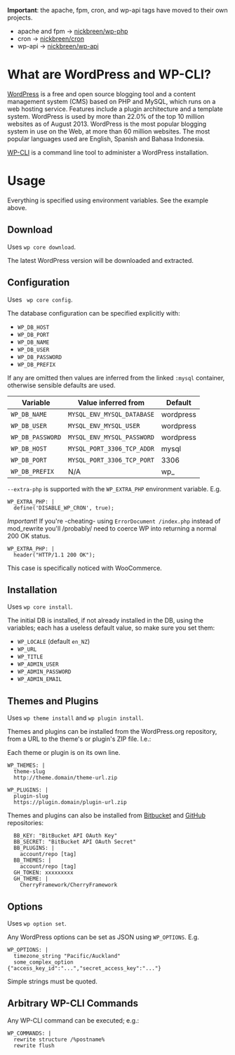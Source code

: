 
**Important**: the apache, fpm, cron, and wp-api tags have moved to their own projects.

- apache and fpm -> [nickbreen/wp-php](nickbreen/wp-php)
- cron -> [nickbreen/cron](nickbreen/cron)
- wp-api -> [nickbreen/wp-api](nickbreen/wp-api)

# What are WordPress and WP-CLI?

[WordPress] is a free and open source blogging tool and a content management system (CMS) based on PHP and MySQL, which runs on a web hosting service. Features include a plugin architecture and a template system. WordPress is used by more than 22.0% of the top 10 million websites as of August 2013. WordPress is the most popular blogging system in use on the Web, at more than 60 million websites. The most popular languages used are English, Spanish and Bahasa Indonesia.

[WP-CLI] is a command line tool to administer a WordPress installation.

[WordPress]: https://wordpress.org "WordPress &#8250; Blog Tool, Publishing Platform, and CMS"
[WP-CLI]: http://wp-cli.org "A command line interface for WordPress"

# Usage

Everything is specified using environment variables. See the example above.

## Download
Uses ```wp core download```.

The latest WordPress version will be downloaded and extracted.

## Configuration
Uses ``` wp core config```.

The database configuration can be specified explicitly with:

- ```WP_DB_HOST```
- ```WP_DB_PORT```
- ```WP_DB_NAME```
- ```WP_DB_USER```
- ```WP_DB_PASSWORD```
- ```WP_DB_PREFIX```

If any are omitted then values are inferred from the linked ```:mysql``` container, otherwise sensible defaults are used.

Variable             | Value inferred from            | Default
-------------------- | ------------------------------ | ---------
```WP_DB_NAME```     | ```MYSQL_ENV_MYSQL_DATABASE``` | wordpress
```WP_DB_USER```     | ```MYSQL_ENV_MYSQL_USER```     | wordpress
```WP_DB_PASSWORD``` | ```MYSQL_ENV_MYSQL_PASSWORD``` | wordpress
```WP_DB_HOST```     | ```MYSQL_PORT_3306_TCP_ADDR``` | mysql
```WP_DB_PORT```     | ```MYSQL_PORT_3306_TCP_PORT``` | 3306
```WP_DB_PREFIX```   | N/A                            | wp_

```--extra-php``` is supported with the ```WP_EXTRA_PHP``` environment variable. E.g.

    WP_EXTRA_PHP: |
      define('DISABLE_WP_CRON', true);

*Important*! If you're -cheating- using ```ErrorDocument /index.php``` instead of mod_rewrite you'll /probably/ need to coerce WP into returning a normal 200 OK status.

    WP_EXTRA_PHP: |
      header("HTTP/1.1 200 OK");

This case is specifically noticed with WooCommerce.

## Installation
Uses ```wp core install```.

The initial DB is installed, if not already installed in the DB, using the variables; each has a useless default value, so make sure you set them:
- ```WP_LOCALE``` (default ```en_NZ```)
- ```WP_URL```
- ```WP_TITLE```
- ```WP_ADMIN_USER```
- ```WP_ADMIN_PASSWORD```
- ```WP_ADMIN_EMAIL```

## Themes and Plugins
Uses ```wp theme install``` and ```wp plugin install```.

Themes and plugins can be installed from the WordPress.org repository, from a URL to the theme's or plugin's ZIP file. I.e.:

Each theme or plugin is on its own line.

    WP_THEMES: |
      theme-slug
      http://theme.domain/theme-url.zip

    WP_PLUGINS: |
      plugin-slug
      https://plugin.domain/plugin-url.zip

Themes and plugins can also be installed from [Bitbucket] and [GitHub] repositories:

      BB_KEY: "BitBucket API OAuth Key"
      BB_SECRET: "BitBucket API OAuth Secret"
      BB_PLUGINS: |
        account/repo [tag]
      BB_THEMES: |
        account/repo [tag]
      GH_TOKEN: xxxxxxxxx
      GH_THEME: |
        CherryFramework/CherryFramework

[Bitbucket]: https://bitbucket.com "Bitbucket"
[GitHub]: https://github.com "GitHub"

## Options
Uses ```wp option set```.

Any WordPress options can be set as JSON using ```WP_OPTIONS```. E.g.

    WP_OPTIONS: |
      timezone_string "Pacific/Auckland"
      some_complex_option {"access_key_id":"...","secret_access_key":"..."}

Simple strings must be quoted.

## Arbitrary WP-CLI Commands

Any WP-CLI command can be executed; e.g.:

    WP_COMMANDS: |
      rewrite structure /%postname%
      rewrite flush
